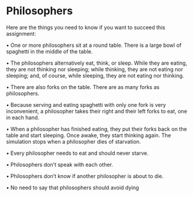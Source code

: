 # Philosophers

Here are the things you need to know if you want to succeed this assignment:

• One or more philosophers sit at a round table.
  There is a large bowl of spaghetti in the middle of the table.

• The philosophers alternatively eat, think, or sleep.
  While they are eating, they are not thinking nor sleeping;
  while thinking, they are not eating nor sleeping;
  and, of course, while sleeping, they are not eating nor thinking.

• There are also forks on the table. There are as many forks as philosophers.

• Because serving and eating spaghetti with only one fork is very inconvenient, a
  philosopher takes their right and their left forks to eat, one in each hand.

• When a philosopher has finished eating, they put their forks back on the table and
  start sleeping. Once awake, they start thinking again. The simulation stops when
  a philosopher dies of starvation.

• Every philosopher needs to eat and should never starve.

• Philosophers don’t speak with each other.

• Philosophers don’t know if another philosopher is about to die.

• No need to say that philosophers should avoid dying
